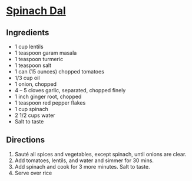 # [Spinach Dal](https://www.bluezones.com/recipe/longevity-dal-palak-spinach-dal/)

## Ingredients

* 1 cup lentils
* 1 teaspoon garam masala
* 1 teaspoon turmeric
* 1 teaspoon salt
* 1 can (15 ounces) chopped tomatoes
* 1/3 cup oil
* 1 onion, chopped
* 4 – 5 cloves garlic, separated, chopped finely
* 1 inch ginger root, chopped
* 1 teaspoon red pepper flakes
* 1 cup spinach
* 2 1/2 cups water
* Salt to taste

## Directions

1. Sauté all spices and vegetables, except spinach, until onions are clear.
1. Add tomatoes, lentils, and water and simmer for 30 mins.
1. Add spinach and cook for 3 more minutes. Salt to taste.
1. Serve over rice
